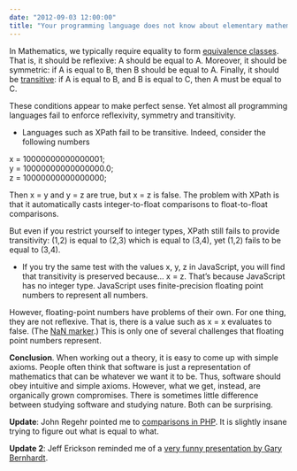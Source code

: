 ```yaml
---
date: "2012-09-03 12:00:00"
title: "Your programming language does not know about elementary mathematics"
---
```




In Mathematics, we typically require equality to form [equivalence classes](https://en.wikipedia.org/wiki/Equivalence_classes). That is, it should be reflexive: A should be equal to A. Moreover, it should be symmetric: if A is equal to B, then B should be equal to A. Finally, it should be [transitive](https://en.wikipedia.org/wiki/Transitive_relation): if A is equal to B, and B is equal to C, then A must be equal to C. 

These conditions appear to make perfect sense. Yet almost all programming languages fail to enforce reflexivity, symmetry and transitivity.

- Languages such as XPath fail to be transitive. Indeed, consider the following numbers

x = 10000000000000001;<br/>
y = 10000000000000000.0;<br/>
z = 10000000000000000;

Then x = y and y = z are true, but x = z is false. The problem with XPath is that it automatically casts integer-to-float comparisons to float-to-float comparisons. 

But even if you restrict yourself to integer types, XPath still fails to provide transitivity: (1,2) is equal to (2,3) which is equal to (3,4), yet (1,2) fails to be equal to (3,4).
- If you try the same test with the values x, y, z in JavaScript, you will find that transitivity is preserved because&hellip; x = z. That&rsquo;s because JavaScript has no integer type. JavaScript uses finite-precision floating point numbers to represent all numbers.

However, floating-point numbers have problems of their own. For one thing, they are not reflexive. That is, there is a value such as x = x evaluates to false. (The [NaN marker](https://en.wikipedia.org/wiki/NaN).) This is only one of several challenges that floating point numbers represent.


__Conclusion__. When working out a theory, it is easy to come up with simple axioms. People often think that software is just a representation of mathematics that can be whatever we want it to be. Thus, software should obey intuitive and simple axioms. However, what we get, instead, are organically grown compromises. There is sometimes little difference between studying software and studying nature. Both can be surprising.

__Update__: John Regehr pointed me to [comparisons in PHP](http://php.net/manual/en/types.comparisons.php). It is slightly insane trying to figure out what is equal to what.

__Update 2__: Jeff Erickson reminded me of a [very funny presentation by Gary Bernhardt](https://www.destroyallsoftware.com/talks/wat).

